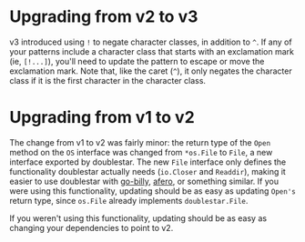 # Upgrading from v2 to v3

v3 introduced using `!` to negate character classes, in addition to `^`. If any
of your patterns include a character class that starts with an exclamation mark
(ie, `[!...]`), you'll need to update the pattern to escape or move the
exclamation mark. Note that, like the caret (`^`), it only negates the
character class if it is the first character in the character class.

# Upgrading from v1 to v2

The change from v1 to v2 was fairly minor: the return type of the `Open` method
on the `OS` interface was changed from `*os.File` to `File`, a new interface
exported by doublestar. The new `File` interface only defines the functionality
doublestar actually needs (`io.Closer` and `Readdir`), making it easier to use
doublestar with [go-billy](https://github.com/src-d/go-billy),
[afero](https://github.com/spf13/afero), or something similar. If you were
using this functionality, updating should be as easy as updating `Open's`
return type, since `os.File` already implements `doublestar.File`.

If you weren't using this functionality, updating should be as easy as changing
your dependencies to point to v2.
